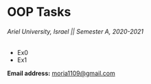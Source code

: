 # OOP Tasks

###### Ariel University, Israel || Semester A, 2020-2021

* Ex0
* Ex1

__Email address:__ moria1109@gmail.com
